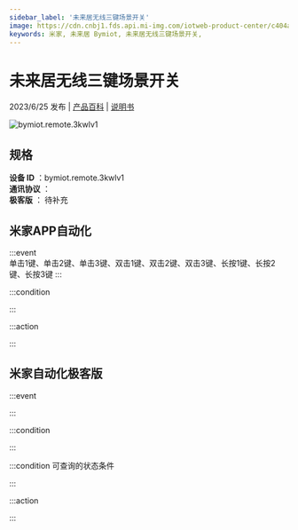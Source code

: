 ```yaml
---
sidebar_label: '未来居无线三键场景开关'
image: https://cdn.cnbj1.fds.api.mi-img.com/iotweb-product-center/c404a38ac2e57c16cfc8916a14374438_1639654540258.png?GalaxyAccessKeyId=AKVGLQWBOVIRQ3XLEW&Expires=9223372036854775807&Signature=C6PEB4gnk8cQ2uQVJphUefRG9vw=
keywords: 米家, 未来居 Bymiot, 未来居无线三键场景开关, 
---
```

# 未来居无线三键场景开关

2023/6/25 发布 | [产品百科](https://home.mi.com/webapp/content/baike/product/index.html?model=bymiot.remote.3kwlv1/) | [说明书](https://home.mi.com/views/introduction.html?model=bymiot.remote.3kwlv1&region=cn)

![bymiot.remote.3kwlv1](https://cdn.cnbj1.fds.api.mi-img.com/iotweb-product-center/c404a38ac2e57c16cfc8916a14374438_1639654540258.png?GalaxyAccessKeyId=AKVGLQWBOVIRQ3XLEW&Expires=9223372036854775807&Signature=C6PEB4gnk8cQ2uQVJphUefRG9vw=)

## 规格  
> 
**设备 ID** ：bymiot.remote.3kwlv1  
**通讯协议** ：  
**极客版**  ： 待补充 


## 米家APP自动化  

:::event  
单击1键、单击2键、单击3键、双击1键、双击2键、双击3键、长按1键、长按2键、长按3键
:::

:::condition  

:::

:::action   

:::

## 米家自动化极客版  

:::event  

:::

:::condition  

:::

:::condition 可查询的状态条件  

:::

:::action  

:::

        
